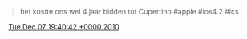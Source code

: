 > het kostte ons wel 4 jaar bidden tot Cupertino \#apple \#ios4\.2 \#ics

<img src="../../media/tweet.ico" width="12" /> [Tue Dec 07 19:40:42 +0000 2010](https://twitter.com/DromerDenker/status/12230034089574400)